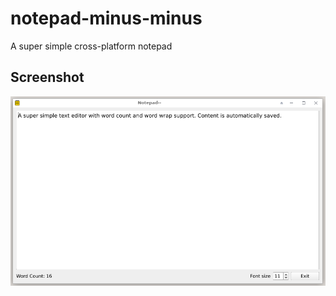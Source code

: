 # notepad-minus-minus

A super simple cross-platform notepad

## Screenshot
<img src="./assets/screenshot.png">
